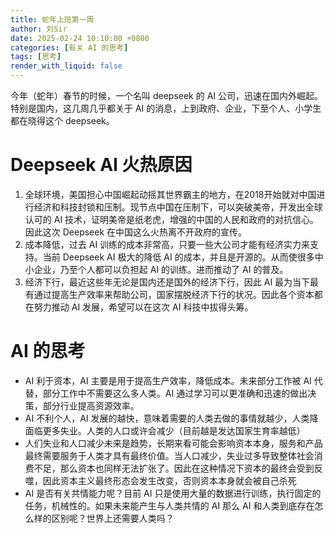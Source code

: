 ```yaml
---
title: 蛇年上班第一周
author: 刘Sir
date: 2025-02-24 10:10:00 +0800
categories: [有关 AI 的思考]
tags: [思考]
render_with_liquid: false
---
```


今年（蛇年）春节的时候，一个名叫 deepseek 的 AI 公司，迅速在国内外崛起。特别是国内，这几周几乎都关于 AI 的消息，上到政府、企业，下至个人、小学生都在晓得这个 deepseek。
# Deepseek AI 火热原因
1. 全球环境，美国担心中国崛起动摇其世界霸主的地方，在2018开始就对中国进行经济和科技封锁和压制。现节点中国在压制下，可以突破美帝，开发出全球认可的 AI 技术，证明美帝是纸老虎，增强的中国的人民和政府的对抗信心。因此这次 Deepseek 在中国这么火热离不开政府的宣传。
2. 成本降低，过去 AI 训练的成本非常高，只要一些大公司才能有经济实力来支持。当前 Deepseek AI 极大的降低 AI 的成本，并且是开源的。从而使很多中小企业，乃至个人都可以负担起 AI 的训练。进而推动了 AI 的普及。
3. 经济下行，最近这些年无论是国内还是国外的经济下行，因此 AI 最为当下最有通过提高生产效率来帮助公司，国家摆脱经济下行的状况。因此各个资本都在努力推动 AI 发展，希望可以在这次 AI 科技中拔得头筹。

#  AI 的思考
- AI 利于资本，AI 主要是用于提高生产效率，降低成本。未来部分工作被 AI 代替，部分工作中不需要这么多人类。AI 通过学习可以更准确和迅速的做出决策，部分行业提高资源效率。      
- AI 不利个人，AI 发展的越快，意味着需要的人类去做的事情就越少，人类降面临更多失业。人类的人口或许会减少（目前越是发达国家生育率越低）
- 人们失业和人口减少未来是趋势，长期来看可能会影响资本本身，服务和产品最终需要服务于人类才具有最终价值。当人口减少，失业过多导致整体社会消费不足，那么资本也同样无法扩张了。因此在这种情况下资本的最终会受到反噬，因此资本主义最终形态会发生改变，否则资本本身就会被自己杀死
- AI 是否有关共情能力呢？目前 AI 只是使用大量的数据进行训练，执行固定的任务，机械性的。如果未来能产生与人类共情的 AI 那么 AI 和人类到底存在怎么样的区别呢？世界上还需要人类吗？